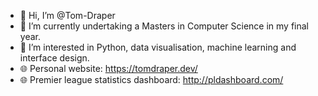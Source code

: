 - 👋 Hi, I’m @Tom-Draper
- 🌱 I’m currently undertaking a Masters in Computer Science in my final year.
- 👀 I’m interested in Python, data visualisation, machine learning and interface design.
- 🌐 Personal website: https://tomdraper.dev/
- 🌐 Premier league statistics dashboard: http://pldashboard.com/

<!---
Tom-Draper/Tom-Draper is a ✨ special ✨ repository because its `README.md` (this file) appears on your GitHub profile.
You can click the Preview link to take a look at your changes.
--->
